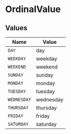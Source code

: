 # OrdinalValue


## Values

| Name        | Value       |
| ----------- | ----------- |
| `DAY`       | day         |
| `WEEKDAY`   | weekday     |
| `WEEKEND`   | weekend     |
| `SUNDAY`    | sunday      |
| `MONDAY`    | monday      |
| `TUESDAY`   | tuesday     |
| `WEDNESDAY` | wednesday   |
| `THURSDAY`  | thursday    |
| `FRIDAY`    | friday      |
| `SATURDAY`  | saturday    |